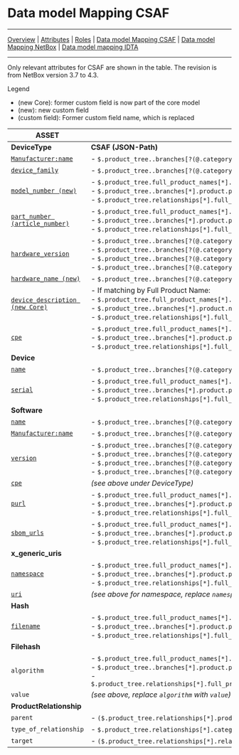 # Data model Mapping CSAF

---

[Overview](datamodel.md) | [Attributes](datamodel_attributes.md) | [Roles](datamodel_roles.md) | [Data model Mapping CSAF](datamodel_csaf.md) | [Data model Mapping NetBox](datamodel_netbox.md) | [Data model mapping IDTA](Discussion_datamodel.md)

---

Only relevant attributes for CSAF are shown in the table. The revision is from NetBox version 3.7 to 4.3.

Legend

- (new Core): former custom field is now part of the core model
- (new): new custom field
- (custom field): Former custom field name, which is replaced

| **ASSET**                       | |
| ------------------------------- | ------------------------------------------------------------------------ |
| **DeviceType**                  |  **CSAF (JSON-Path)**|
| [`Manufacturer:name`](datamodel_attributes.md#manufacturer-of-device-type)              | - `$.product_tree..branches[?(@.category=="vendor")].name`|
| [`device_family`](datamodel_attributes.md#device-family)                  | - `$.product_tree..branches[?(@.category=="product_family")].name`|
| [`model_number (new)`]((datamodel_attributes.md#model) )            | - `$.product_tree.full_product_names[*].product_identification_helper.model_numbers[*]`<br>- `$.product_tree..branches[*].product.product_identification_helper.model_numbers[*]`<br>- `$.product_tree.relationships[*].full_product_name.product_identification_helper.model_numbers[*]` |
| [`part_number (article_number)`](datamodel_attributes.md#part-number)  | - `$.product_tree.full_product_names[*].product_identification_helper.skus[*]`<br>- `$.product_tree..branches[*].product.product_identification_helper.skus[*]`<br>- `$.product_tree.relationships[*].full_product_name.product_identification_helper.skus[*]`|
| [`hardware_version`](datamodel_attributes.md#hardware-version)               | - `$.product_tree..branches[?(@.category=="product_version")].name`<br>- `$.product_tree..branches[?(@.category=="service_pack")].name`<br>- `$.product_tree..branches[?(@.category=="patch_level")].name`<br>- `$.product_tree..branches[?(@.category=="product_version_range")].name`   |
| [`hardware_name (new)`](datamodel_attributes.md#hardware-name)           | - `$.product_tree..branches[?(@.category=="product_name")].name`  |
| [`device_description (new Core)`](datamodel_attributes.md#device-description) | - If matching by Full Product Name:<br>- `$.product_tree.full_product_names[*].name`<br>  - `$.product_tree..branches[*].product.name`<br>  - `$.product_tree.relationships[*].full_product_name.name`|
| [`cpe`](datamodel_attributes.md#cpe-software)                             | - `$.product_tree.full_product_names[*].product_identification_helper.cpe`<br>- `$.product_tree..branches[*].product.product_identification_helper.cpe`<br>- `$.product_tree.relationships[*].full_product_name.product_identification_helper.cpe`                                        |
| **Device**                      |   |
| [`name`](datamodel_attributes.md#device-name)                            | - `$.product_tree..branches[?(@.category=="host_name")].name`  |
| [`serial`](datamodel_attributes.md#serial-number)                        | - `$.product_tree.full_product_names[*].product_identification_helper.serial_number[*]`<br>- `$.product_tree..branches[*].product.product_identification_helper.serial_number[*]`<br>- `$.product_tree.relationships[*].full_product_name.product_identification_helper.serial_number[*]` |
| **Software**                    |   |
| [`name`](datamodel_attributes.md#software-name)                          | - `$.product_tree..branches[?(@.category=="product_name")].name` |
| [`Manufacturer:name`](datamodel_attributes.md#software-manufacturer)    | - `$.product_tree..branches[?(@.category=="vendor")].name`  |
| [`version`](datamodel_attributes.md#software-version)                       | - `$.product_tree..branches[?(@.category=="product_version")].name`<br>- `$.product_tree..branches[?(@.category=="service_pack")].name`<br>- `$.product_tree..branches[?(@.category=="patch_level")].name`<br>- `$.product_tree..branches[?(@.category=="product_version_range")].name`                                                         |
| [`cpe`](datamodel_attributes.md#cpe)                          | *(see above under DeviceType)* |
| [`purl`](datamodel_attributes.md#purl)                         | - `$.product_tree.full_product_names[*].product_identification_helper.purl`<br>- `$.product_tree..branches[*].product.product_identification_helper.purl`<br>- `$.product_tree.relationships[*].full_product_name.product_identification_helper.purl`|
| [`sbom_urls`](datamodel_attributes.md#sbom)                     | - `$.product_tree.full_product_names[*].product_identification_helper.sbom_urls`<br>- `$.product_tree..branches[*].product.product_identification_helper.sbom_urls`<br>- `$.product_tree.relationships[*].full_product_name.product_identification_helper.sbom_urls` |
| **x\_generic\_uris**            |           |
| [`namespace`](datamodel_attributes.md#x_generic_uris)    | - `$.product_tree.full_product_names[*].product_identification_helper.x_generic_uris[*].namespace`<br>- `$.product_tree..branches[*].product.product_identification_helper.x_generic_uris[*].namespace`<br>- `$.product_tree.relationships[*].full_product_name.product_identification_helper.x_generic_uris[*].namespace`                      |
| [`uri`](datamodel_attributes.md#x_generic_uris)          | *(see above for namespace, replace `namespace` with `uri`)*|
| **Hash**                        |                                                              |
| [`filename`](datamodel_attributes.md#hashes)                      | - `$.product_tree.full_product_names[*].product_identification_helper.hashes[*].filename`<br>- `$.product_tree..branches[*].product.product_identification_helper.hashes[*].filename`<br>- `$.product_tree.relationships[*].full_product_name.product_identification_helper.hashes[*].filename`                                                 |
| **Filehash**                    |                                                                    |
| `algorithm`                     | - `$.product_tree.full_product_names[*].product_identification_helper.hashes[*].file_hashes[*].algorithm`<br>- `$.product_tree..branches[*].product.product_identification_helper.hashes[*].file_hashes[*].algorithm`<br>- `$.product_tree.relationships[*].full_product_name.product_identification_helper.hashes[*].file_hashes[*].algorithm` |
| `value`                         | *(see above, replace `algorithm` with `value`)* |
| **ProductRelationship**         |                                                   |
| `parent`                        | - `($.product_tree.relationships[*].product_reference)` => differenzieren @mrt|
| `type_of_relationship`          | - `$.product_tree.relationships[*].category`|
| `target`                        | - `($.product_tree.relationships[*].relates_to_product_reference)` => differenzieren @mrt|
